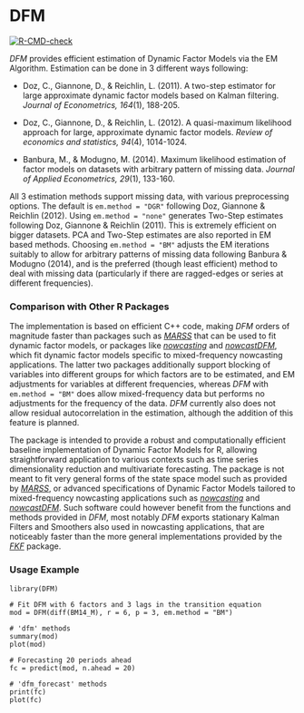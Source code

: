 # DFM
<!-- badges: start -->
[![R-CMD-check](https://github.com/SebKrantz/DFM/workflows/R-CMD-check/badge.svg)](https://github.com/SebKrantz/DFM/actions)
<!-- badges: end -->
<!-- **NOTE**: Package is under development. Feel free to contribute. -->

*DFM* provides efficient estimation of Dynamic Factor Models via the EM Algorithm. Estimation can be done in 3 different ways following:

- Doz, C., Giannone, D., & Reichlin, L. (2011). A two-step estimator for large approximate dynamic factor models based on Kalman filtering. *Journal of Econometrics, 164*(1), 188-205.

- Doz, C., Giannone, D., & Reichlin, L. (2012). A quasi-maximum likelihood approach for large, approximate dynamic factor models. *Review of economics and statistics, 94*(4), 1014-1024.

- Banbura, M., & Modugno, M. (2014). Maximum likelihood estimation of factor models on datasets with arbitrary pattern of missing data. *Journal of Applied Econometrics, 29*(1), 133-160.

All 3 estimation methods support missing data, with various preprocessing options. The default is `em.method = "DGR"` following Doz, Giannone & Reichlin (2012). Using `em.method = "none"` generates Two-Step estimates following Doz, Giannone & Reichlin (2011). This is extremely efficient on bigger datasets. PCA and Two-Step estimates are also reported in EM based methods. Choosing `em.method = "BM"` adjusts the EM iterations suitably to allow for arbitrary patterns of missing data following Banbura & Modugno (2014), and is the preferred (though least efficient) method to deal with missing data (particularly if there are ragged-edges or series at different frequencies). 

### Comparison with Other R Packages

The implementation is based on efficient C++ code, making *DFM* orders of magnitude faster than packages such as [*MARSS*](<https://CRAN.R-project.org/package=MARSS>) that can be used to fit dynamic factor models, or packages like [*nowcasting*](<https://github.com/nmecsys/nowcasting>) and [*nowcastDFM*](<https://github.com/dhopp1/nowcastDFM>), which fit dynamic factor models specific to mixed-frequency nowcasting applications. The latter two packages additionally support blocking of variables into different groups for which factors are to be estimated, and EM adjustments for variables at different frequencies, whereas *DFM* with `em.method = "BM"` does allow mixed-frequency data but performs no adjustments for the frequency of the data. *DFM* currently also does not allow residual autocorrelation in the estimation, although the addition of this feature is planned. 

The package is intended to provide a robust and computationally efficient baseline implementation of Dynamic Factor Models for R, allowing straightforward application to various contexts such as time series dimensionality reduction and multivariate forecasting. The package is not meant to fit very general forms of the state space model such as provided by [*MARSS*](<https://CRAN.R-project.org/package=MARSS>), or advanced specifications of Dynamic Factor Models tailored to mixed-frequency nowcasting applications such as [*nowcasting*](<https://github.com/nmecsys/nowcasting>) and [*nowcastDFM*](<https://github.com/dhopp1/nowcastDFM>). Such software could however benefit from the functions and methods provided in *DFM*, most notably *DFM* exports stationary Kalman Filters and Smoothers also used in nowcasting applications, that are noticeably faster than the more general implementations provided by the [*FKF*](<https://CRAN.R-project.org/package=FKF>) package. 

<!-- Estimation with *DFM* also requires stationary data of a single frequency, and assumes time-invariant system matrices and classical assumptions (i.e. the 'exact factor model', assuming away residual autocorrelation in the observation equation). -->

### Usage Example 
```
library(DFM)

# Fit DFM with 6 factors and 3 lags in the transition equation
mod = DFM(diff(BM14_M), r = 6, p = 3, em.method = "BM")

# 'dfm' methods
summary(mod)
plot(mod)

# Forecasting 20 periods ahead
fc = predict(mod, n.ahead = 20)

# 'dfm_forecast' methods
print(fc)
plot(fc)
```
